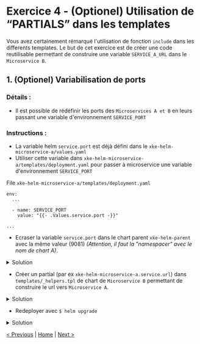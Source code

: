 # Exercice 4 - (Optionel) Utilisation de “PARTIALS” dans les templates

Vous avez certainement rémarqué l'utilisation de fonction `include` dans les differents templates. 
Le but de cet exercice est de créer une code reutilisable permettant de construire une variable `SERVICE_A_URL` dans le `Microservice B`.

## 1. (Optionel) Variabilisation de ports

### Détails :

* Il est possible de rédéfinir les ports des `Microservices A et B` en leurs passant une variable d'environnement `SERVICE_PORT`  

### Instructions :
* La variable helm `service.port` est déjà défini dans le `xke-helm-microservice-a/values.yaml`
* Utiliser cette variable dans `xke-helm-microservice-a/templates/deployment.yaml` pour passer à microservice une variable d'environnement `SERVICE_PORT`

File `xke-helm-microservice-a/templates/deployment.yaml`

    env:
      ...
    
      - name: SERVICE_PORT
        value: "{{- .Values.service.port -}}"
        
    ...

</p>
</details>


* Ecraser la variable `service.port` dans le chart parent `xke-helm-parent` avec la même valeur (9081) _(Attention, il faut la "namespacer" avec le nom de chart A)_.

<details><summary>Solution</summary>
<p>

File `xke-helm-parent/values.yaml`

    ...
    
    xke-helm-microservice-a:
      service:
        port: 9081
        
    ...

</p>
</details>
 

* Créer un partial (par ex `xke-helm-microservice-a.service.url`) dans `templates/_helpers.tpl` de chart de `Microservice B` permettant de construire le url vers `Microservice A`.  

<details><summary>Solution</summary>
<p>

File `xke-helm-microservice-b/_helpers.tpl`

    ...
    
    {{/*
      Defines the url of "Microservice A"
    */}}
    {{- define "xke-helm-microservice-a.service.url" -}}
        {{- $scheme := default "http" .Values.xke-helm-microservice-a.service.scheme -}}
        {{- $host := printf "%s-%s" .Release.Name "xke-helm-microservice-a" -}}
        {{- $port := default "9081" .Values.xke-helm-microservice-a.service.port -}}
        {{- printf "%s://%s:%s" $scheme $host $port | trunc 63 | trimSuffix "-" -}}
    {{- end -}}

    ...

</p>
</details>
 
* Redeployer avec `$ helm upgrade`

<details><summary>Solution</summary>
<p>

    $ cd <chart directory>
    $ helm upgrade <relase name> .

</p>
</details>




[< Previous](ex3-parent-chart.md) | [Home](README.md) | [Next >](ex5-mongodb-cluster.md)
